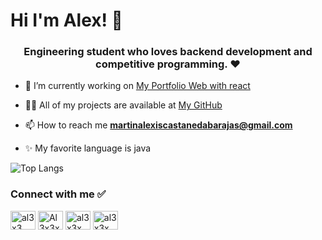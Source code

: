 # Hi I'm Alex! 👋
<h3 align="center">Engineering student who loves backend development and competitive programming. ❤️</h3>


  

- 🔭 I’m currently working on [My Portfolio Web with react](https://github.com/Al3x3x/Portfolio-web/tree/main)

- 👨‍💻 All of my projects are available at [My GitHub](https://github.com/Al3x3x?tab=repositories)

- 📫 How to reach me **martinalexiscastanedabarajas@gmail.com**

- ✨ My favorite language is java

  
![Top Langs](https://github-readme-stats.vercel.app/api/top-langs/?username=Al3x3x&theme=tokyonight)



<h3 align="left">Connect with me ✅</h3>

<p align="left">
<a href="https://www.linkedin.com/in/al3x3" target="blank"><img align="center" src="https://raw.githubusercontent.com/rahuldkjain/github-profile-readme-generator/master/src/images/icons/Social/linked-in-alt.svg" alt="al3x3" height="30" width="40" /></a>
<a href="https://github.com/Al3x3x" target="blank"><img align="center" src="https://github.com/rahuldkjain/github-profile-readme-generator/blob/master/src/images/icons/Social/github.svg" alt="Al3x3x" height="30" width="40" /></a>
<a href="https://codeforces.com/profile/al3x3x" target="blank"><img align="center" src="https://raw.githubusercontent.com/rahuldkjain/github-profile-readme-generator/master/src/images/icons/Social/codeforces.svg" alt="al3x3x" height="30" width="40" /></a>
<a href="https://leetcode.com/al3x3x/" target="blank"><img align="center" src="https://raw.githubusercontent.com/rahuldkjain/github-profile-readme-generator/master/src/images/icons/Social/leet-code.svg" alt="al3x3x" height="30" width="40" /></a>
</p>
